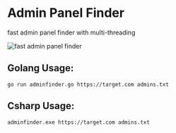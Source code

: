 # Admin Panel Finder
 fast admin panel finder with multi-threading

![fast admin panel finder](https://github.com/dursunkatar/admin-panel-finder/blob/master/screen.jpg)


## Golang Usage:
```
go run adminfinder.go https://target.com admins.txt
```


## Csharp Usage:
```
adminfinder.exe https://target.com admins.txt
```

